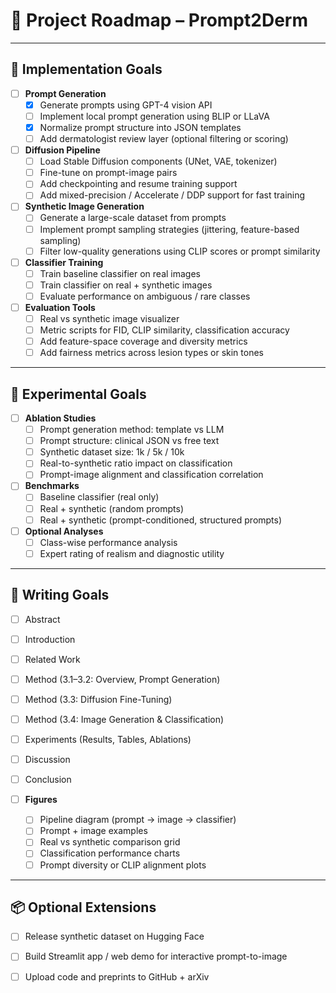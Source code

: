 # 🧭 Project Roadmap – Prompt2Derm

---

## 🚧 Implementation Goals

- [ ] **Prompt Generation**
  - [x] Generate prompts using GPT-4 vision API
  - [ ] Implement local prompt generation using BLIP or LLaVA
  - [x] Normalize prompt structure into JSON templates
  - [ ] Add dermatologist review layer (optional filtering or scoring)

- [ ] **Diffusion Pipeline**
  - [ ] Load Stable Diffusion components (UNet, VAE, tokenizer)
  - [ ] Fine-tune on prompt-image pairs
  - [ ] Add checkpointing and resume training support
  - [ ] Add mixed-precision / Accelerate / DDP support for fast training

- [ ] **Synthetic Image Generation**
  - [ ] Generate a large-scale dataset from prompts
  - [ ] Implement prompt sampling strategies (jittering, feature-based sampling)
  - [ ] Filter low-quality generations using CLIP scores or prompt similarity

- [ ] **Classifier Training**
  - [ ] Train baseline classifier on real images
  - [ ] Train classifier on real + synthetic images
  - [ ] Evaluate performance on ambiguous / rare classes

- [ ] **Evaluation Tools**
  - [ ] Real vs synthetic image visualizer
  - [ ] Metric scripts for FID, CLIP similarity, classification accuracy
  - [ ] Add feature-space coverage and diversity metrics
  - [ ] Add fairness metrics across lesion types or skin tones

---

## 🧪 Experimental Goals

- [ ] **Ablation Studies**
  - [ ] Prompt generation method: template vs LLM
  - [ ] Prompt structure: clinical JSON vs free text
  - [ ] Synthetic dataset size: 1k / 5k / 10k
  - [ ] Real-to-synthetic ratio impact on classification
  - [ ] Prompt-image alignment and classification correlation

- [ ] **Benchmarks**
  - [ ] Baseline classifier (real only)
  - [ ] Real + synthetic (random prompts)
  - [ ] Real + synthetic (prompt-conditioned, structured prompts)

- [ ] **Optional Analyses**
  - [ ] Class-wise performance analysis
  - [ ] Expert rating of realism and diagnostic utility

---

## 📝 Writing Goals

- [ ] Abstract
- [ ] Introduction
- [ ] Related Work
- [ ] Method (3.1–3.2: Overview, Prompt Generation)
- [ ] Method (3.3: Diffusion Fine-Tuning)
- [ ] Method (3.4: Image Generation & Classification)
- [ ] Experiments (Results, Tables, Ablations)
- [ ] Discussion
- [ ] Conclusion

- [ ] **Figures**
  - [ ] Pipeline diagram (prompt → image → classifier)
  - [ ] Prompt + image examples
  - [ ] Real vs synthetic comparison grid
  - [ ] Classification performance charts
  - [ ] Prompt diversity or CLIP alignment plots

---

## 📦 Optional Extensions

- [ ] Release synthetic dataset on Hugging Face
- [ ] Build Streamlit app / web demo for interactive prompt-to-image
- [ ] Upload code and preprints to GitHub + arXiv

